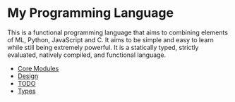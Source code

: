 # My Programming Language

This is a functional programming language that aims to combining elements of ML, Python, JavaScript and C.
It aims to be simple and easy to learn while still being extremely powerful.
It is a statically typed, strictly evaluated, natively compiled, and functional language.

- [Core Modules](/doc/core_modules.md)
- [Design](/doc/design.md)
- [TODO](/doc/TODO.md)
- [Types](/doc/types.md)
